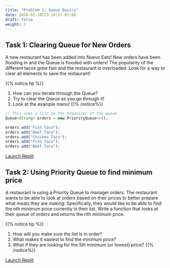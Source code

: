```yaml
---
title: "Problem 1: Queue Basics"
date: 2020-02-10T13:24:17-07:00
draft: false
weight: 3
--- 
```

<!--<link rel="stylesheet" href="../../style.css">-->

## Task 1: Clearing Queue for New Orders

A new restaurant has been added into Nuevo Eats! New orders have been flooding in and the Queue is flooded with orders! The popularity of the different tacos grew fast and the restaurant is overloaded. Look for a way to clear all elements to save the restaurant!

{{% notice tip %}}
1. How can you iterate through the Queue?
2. Try to clear the Queue as you go through it!
3. Look at the example menu!
{{% /notice%}}

```js javascript
// This uses a list as the organizer of the queue.
Queue<String> orders = new PriorityQueue<>();

orders.add("Fish Taco");
orders.add("Beef Taco");
orders.add("Chicken Taco");
orders.add("Fish Taco");
orders.add("Beef Taco");
```

<a class="my-2 mx-4 btn btn-info" href="https://replit.com/@nuevofoundation/Clear" target="_blank">Launch Replit</a>

## Task 2: Using Priority Queue to find minimum price

A restaurant is using a Priority Queue to manager orders. The restaurant wants to be able to look at orders based on their prices to better prepare what meals they are making. Specifically, they would like to be able to find the nth minimum price currently in their list. Write a function that looks at their queue of orders and returns the nth minimum price.

{{% notice tip %}}
1. How will you make sure the list is in order?
2. What makes it easiest to find the minimum price?
3. What if they are looking for the 5th minimum (or lowest) price?
{{% /notice%}}

<a class="my-2 mx-4 btn btn-info" href="https://replit.com/@nuevofoundation/Min" target="_blank">Launch Replit</a>